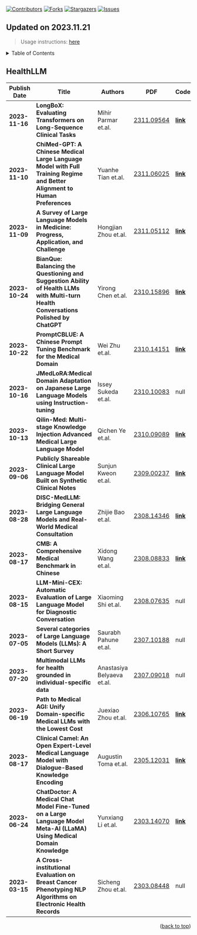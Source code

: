 [![Contributors][contributors-shield]][contributors-url]
[![Forks][forks-shield]][forks-url]
[![Stargazers][stars-shield]][stars-url]
[![Issues][issues-shield]][issues-url]

## Updated on 2023.11.21
> Usage instructions: [here](./docs/README.md#usage)

<details>
  <summary>Table of Contents</summary>
  <ol>
    <li><a href=#healthllm>HealthLLM</a></li>
  </ol>
</details>

## HealthLLM

|Publish Date|Title|Authors|PDF|Code|
|---|---|---|---|---|
|**2023-11-16**|**LongBoX: Evaluating Transformers on Long-Sequence Clinical Tasks**|Mihir Parmar et.al.|[2311.09564](http://arxiv.org/abs/2311.09564)|**[link](https://github.com/mihir3009/longbox)**|
|**2023-11-10**|**ChiMed-GPT: A Chinese Medical Large Language Model with Full Training Regime and Better Alignment to Human Preferences**|Yuanhe Tian et.al.|[2311.06025](http://arxiv.org/abs/2311.06025)|**[link](https://github.com/synlp/chimed-gpt)**|
|**2023-11-09**|**A Survey of Large Language Models in Medicine: Progress, Application, and Challenge**|Hongjian Zhou et.al.|[2311.05112](http://arxiv.org/abs/2311.05112)|**[link](https://github.com/ai-in-health/medllmspracticalguide)**|
|**2023-10-24**|**BianQue: Balancing the Questioning and Suggestion Ability of Health LLMs with Multi-turn Health Conversations Polished by ChatGPT**|Yirong Chen et.al.|[2310.15896](http://arxiv.org/abs/2310.15896)|**[link](https://github.com/scutcyr/bianque)**|
|**2023-10-22**|**PromptCBLUE: A Chinese Prompt Tuning Benchmark for the Medical Domain**|Wei Zhu et.al.|[2310.14151](http://arxiv.org/abs/2310.14151)|**[link](https://github.com/michael-wzhu/PromptCBLUE)**|
|**2023-10-16**|**JMedLoRA:Medical Domain Adaptation on Japanese Large Language Models using Instruction-tuning**|Issey Sukeda et.al.|[2310.10083](http://arxiv.org/abs/2310.10083)|null|
|**2023-10-13**|**Qilin-Med: Multi-stage Knowledge Injection Advanced Medical Large Language Model**|Qichen Ye et.al.|[2310.09089](http://arxiv.org/abs/2310.09089)|**[link](https://github.com/williamliujl/Qilin-Med)**|
|**2023-09-06**|**Publicly Shareable Clinical Large Language Model Built on Synthetic Clinical Notes**|Sunjun Kweon et.al.|[2309.00237](http://arxiv.org/abs/2309.00237)|**[link](https://github.com/starmpcc/asclepius)**|
|**2023-08-28**|**DISC-MedLLM: Bridging General Large Language Models and Real-World Medical Consultation**|Zhijie Bao et.al.|[2308.14346](http://arxiv.org/abs/2308.14346)|**[link](https://github.com/fudandisc/disc-medllm)**|
|**2023-08-17**|**CMB: A Comprehensive Medical Benchmark in Chinese**|Xidong Wang et.al.|[2308.08833](http://arxiv.org/abs/2308.08833)|**[link](https://github.com/FreedomIntelligence/CMB)**|
|**2023-08-15**|**LLM-Mini-CEX: Automatic Evaluation of Large Language Model for Diagnostic Conversation**|Xiaoming Shi et.al.|[2308.07635](http://arxiv.org/abs/2308.07635)|null|
|**2023-07-05**|**Several categories of Large Language Models (LLMs): A Short Survey**|Saurabh Pahune et.al.|[2307.10188](http://arxiv.org/abs/2307.10188)|null|
|**2023-07-20**|**Multimodal LLMs for health grounded in individual-specific data**|Anastasiya Belyaeva et.al.|[2307.09018](http://arxiv.org/abs/2307.09018)|null|
|**2023-06-19**|**Path to Medical AGI: Unify Domain-specific Medical LLMs with the Lowest Cost**|Juexiao Zhou et.al.|[2306.10765](http://arxiv.org/abs/2306.10765)|**[link](https://github.com/joshuachou2018/medagi)**|
|**2023-08-17**|**Clinical Camel: An Open Expert-Level Medical Language Model with Dialogue-Based Knowledge Encoding**|Augustin Toma et.al.|[2305.12031](http://arxiv.org/abs/2305.12031)|**[link](https://github.com/bowang-lab/clinical-camel)**|
|**2023-06-24**|**ChatDoctor: A Medical Chat Model Fine-Tuned on a Large Language Model Meta-AI (LLaMA) Using Medical Domain Knowledge**|Yunxiang Li et.al.|[2303.14070](http://arxiv.org/abs/2303.14070)|**[link](https://github.com/kent0n-li/chatdoctor)**|
|**2023-03-15**|**A Cross-institutional Evaluation on Breast Cancer Phenotyping NLP Algorithms on Electronic Health Records**|Sicheng Zhou et.al.|[2303.08448](http://arxiv.org/abs/2303.08448)|null|

<p align=right>(<a href=#updated-on-20231121>back to top</a>)</p>

[contributors-shield]: https://img.shields.io/github/contributors/xansar/health-arxiv-daily.svg?style=for-the-badge
[contributors-url]: https://github.com/xansar/health-arxiv-daily/graphs/contributors
[forks-shield]: https://img.shields.io/github/forks/xansar/health-arxiv-daily.svg?style=for-the-badge
[forks-url]: https://github.com/xansar/health-arxiv-daily/network/members
[stars-shield]: https://img.shields.io/github/stars/xansar/health-arxiv-daily.svg?style=for-the-badge
[stars-url]: https://github.com/xansar/health-arxiv-daily/stargazers
[issues-shield]: https://img.shields.io/github/issues/xansar/health-arxiv-daily.svg?style=for-the-badge
[issues-url]: https://github.com/xansar/health-arxiv-daily/issues


